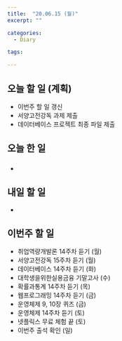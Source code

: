 ```yaml
---
title:  "20.06.15 (월)"
excerpt: ""

categories:
  - Diary

tags:

---
```


## 오늘 할 일 (계획)

- 이번주 할 일 갱신
- 서양고전강독 과제 제출
- 데이터베이스 프로젝트 최종 파일 제출

## 오늘 한 일

- ##### 


## 내일 할 일

- 

## 이번주 할 일

- 취업역량개발론 14주차 듣기 (월)
- 서양고전강독 15주차 듣기 (월)
- 데이터베이스 14주차 듣기 (화)
- 대학생을위한실용금융 기말고사 (수)
- 확률과통계 14주차 듣기 (목)
- 웹프로그래밍 14주차 듣기 (금)
- 운영체제 9, 10장 퀴즈 (금)
- 운영체제 14주차 듣기 (토)
- 넷플릭스 무료 체험 끝 (토)
- 이번주 출석 확인 (일)
